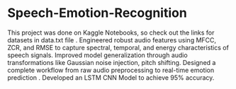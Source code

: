 # Speech-Emotion-Recognition
This project was done on Kaggle Notebooks, so check out the links for datasets in data.txt file .
Engineered robust audio features using MFCC, ZCR, and RMSE to capture spectral, temporal, and energy 
characteristics of speech signals.
Improved model generalization through audio transformations like Gaussian noise injection, pitch shifting. 
Designed a complete workflow from raw audio preprocessing to real-time emotion prediction .
Developed an LSTM CNN Model to achieve 95% accuracy.

